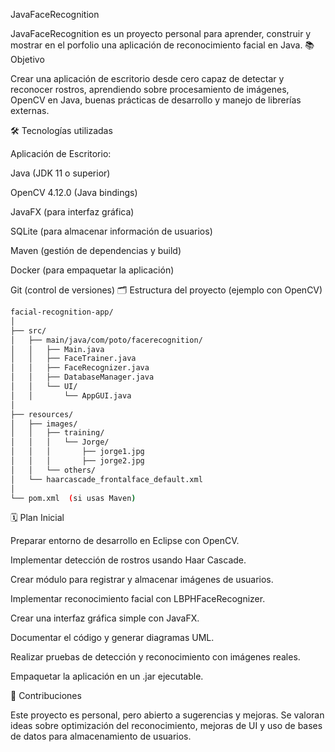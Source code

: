 JavaFaceRecognition

JavaFaceRecognition es un proyecto personal para aprender, construir y mostrar en el porfolio una aplicación de reconocimiento facial en Java.
📚 Objetivo

Crear una aplicación de escritorio desde cero capaz de detectar y reconocer rostros, aprendiendo sobre procesamiento de imágenes, OpenCV en Java, buenas prácticas de desarrollo y manejo de librerías externas.

🛠️ Tecnologías utilizadas

Aplicación de Escritorio:

Java (JDK 11 o superior)

OpenCV 4.12.0 (Java bindings)

JavaFX (para interfaz gráfica)

SQLite (para almacenar información de usuarios)

Maven (gestión de dependencias y build)

Docker (para empaquetar la aplicación)

Git (control de versiones)
🗂️ Estructura del proyecto (ejemplo con OpenCV)
```bash
facial-recognition-app/
│
├── src/
│   ├── main/java/com/poto/facerecognition/
│   │   ├── Main.java
│   │   ├── FaceTrainer.java
│   │   ├── FaceRecognizer.java
│   │   ├── DatabaseManager.java
│   │   └── UI/
│   │       └── AppGUI.java
│
├── resources/
│   ├── images/
│   │   ├── training/
│   │   │   └── Jorge/
│   │   │       ├── jorge1.jpg
│   │   │       ├── jorge2.jpg
│   │   └── others/
│   └── haarcascade_frontalface_default.xml
│
└── pom.xml  (si usas Maven)
```

🗓️ Plan Inicial

Preparar entorno de desarrollo en Eclipse con OpenCV.

Implementar detección de rostros usando Haar Cascade.

Crear módulo para registrar y almacenar imágenes de usuarios.

Implementar reconocimiento facial con LBPHFaceRecognizer.

Crear una interfaz gráfica simple con JavaFX.

Documentar el código y generar diagramas UML.

Realizar pruebas de detección y reconocimiento con imágenes reales.

Empaquetar la aplicación en un .jar ejecutable.

🤝 Contribuciones

Este proyecto es personal, pero abierto a sugerencias y mejoras.
Se valoran ideas sobre optimización del reconocimiento, mejoras de UI y uso de bases de datos para almacenamiento de usuarios.

